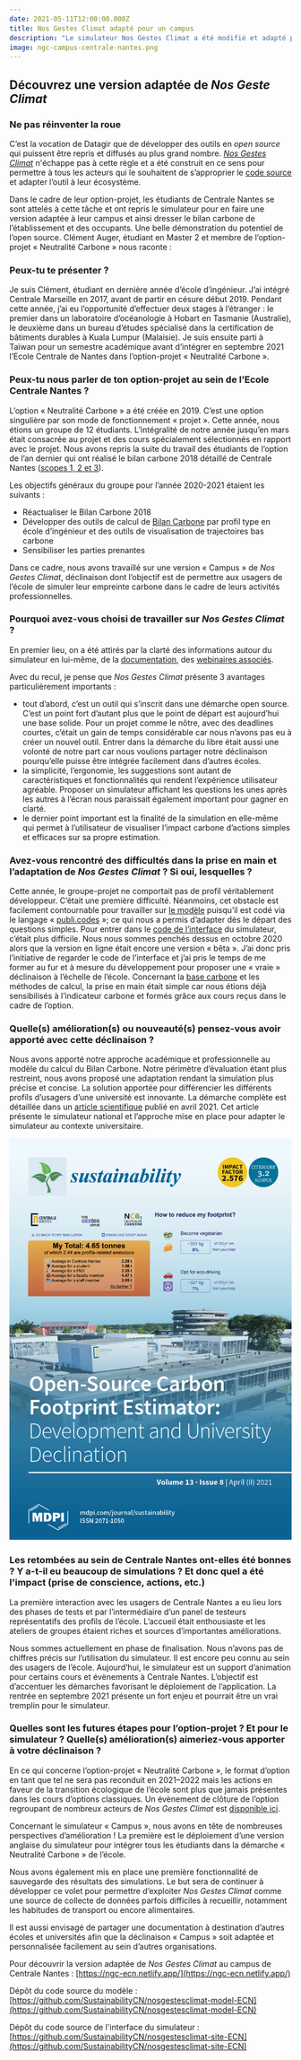 ```yaml
---
date: 2021-05-11T12:00:00.000Z
title: Nos Gestes Climat adapté pour un campus
description: "Le simulateur Nos Gestes Climat a été modifié et adapté pour le campus de Centrale Nantes. Clément Auger, étudiant qui travaillé sur ce projet, nous partage son retour d'expérience."
image: ngc-campus-centrale-nantes.png
---
```


## Découvrez une version adaptée de _Nos Geste Climat_

### Ne pas réinventer la roue

C’est la vocation de Datagir que de développer des outils en *open source* qui puissent être repris et diffusés au plus grand nombre. _[Nos Gestes Climat](https://nosgestesclimat.fr)_ n'échappe pas à cette règle et a été construit en ce sens pour permettre à tous les acteurs qui le souhaitent de s’approprier le [code source](https://github.com/datagir/nosgestesclimat) et adapter l’outil à leur écosystème.

Dans le cadre de leur option-projet, les étudiants de Centrale Nantes se sont attelés à cette tâche et ont repris le simulateur pour en faire une version adaptée à leur campus et ainsi dresser le bilan carbone de l’établissement et des occupants. Une belle démonstration du potentiel de l’open source. Clément Auger, étudiant en Master 2 et membre de l’option-projet « Neutralité Carbone » nous raconte :

### Peux-tu te présenter ?

Je suis Clément, étudiant en dernière année d’école d’ingénieur. J’ai intégré Centrale Marseille en 2017, avant de partir en césure début 2019. Pendant cette année, j’ai eu l’opportunité d’effectuer deux stages à l’étranger : le premier dans un laboratoire d’océanologie à Hobart en Tasmanie (Australie), le deuxième dans un bureau d’études spécialisé dans la certification de bâtiments durables à Kuala Lumpur (Malaisie). Je suis ensuite parti à Taïwan pour un semestre académique avant d’intégrer en septembre 2021 l’Ecole Centrale de Nantes dans l’option-projet « Neutralité Carbone ».

### Peux-tu nous parler de ton option-projet au sein de l’Ecole Centrale Nantes ?

L’option « Neutralité Carbone » a été créée en 2019. C’est une option singulière par son mode de fonctionnement « projet ». Cette année, nous étions un groupe de 12 étudiants. L’intégralité de notre année jusqu’en mars était consacrée au projet et des cours spécialement sélectionnés en rapport avec le projet. Nous avons repris la suite du travail des étudiants de l’option de l’an dernier qui ont réalisé le bilan carbone 2018 détaillé de Centrale Nantes ([scopes 1, 2 et 3](https://www.bilans-ges.ademe.fr/fr/accueil/contenu/index/page/categorie/siGras/0)).

Les objectifs généraux du groupe pour l’année 2020-2021 étaient les suivants :

- Réactualiser le Bilan Carbone 2018
- Développer des outils de calcul de [Bilan Carbone](https://www.bilans-ges.ademe.fr/fr/accueil/contenu/index/page/principes/siGras/0) par profil type en école d’ingénieur et des outils de visualisation de trajectoires bas carbone
- Sensibiliser les parties prenantes

Dans ce cadre, nous avons travaillé sur une version « Campus » de _Nos Gestes Climat_, déclinaison dont l’objectif est de permettre aux usagers de l’école de simuler leur empreinte carbone dans le cadre de leurs activités professionnelles.

### Pourquoi avez-vous choisi de travailler sur _Nos Gestes Climat_ ?

En premier lieu, on a été attirés par la clarté des informations autour du simulateur en lui-même, de la [documentation](https://datagir.gitbook.io/documentation/carbone/ateliers-developpeurs-nos-gestes-climat), des [webinaires associés](https://datagir.gitbook.io/documentation/carbone/webinaire-carbone).

Avec du recul, je pense que _Nos Gestes Climat_ présente 3 avantages particulièrement importants :

- tout d’abord, c’est un outil qui s’inscrit dans une démarche open source. C’est un point fort d’autant plus que le point de départ est aujourd’hui une base solide. Pour un projet comme le nôtre, avec des deadlines courtes, c’était un gain de temps considérable car nous n’avons pas eu à créer un nouvel outil. Entrer dans la démarche du libre était aussi une volonté de notre part car nous voulions partager notre déclinaison pourqu’elle puisse être intégrée facilement dans d’autres écoles.
- la simplicité, l’ergonomie, les suggestions sont autant de caractéristiques et fonctionnalités qui rendent l’expérience utilisateur agréable. Proposer un simulateur affichant les questions les unes après les autres à l’écran nous paraissait également important pour gagner en clarté.
- le dernier point important est la finalité de la simulation en elle-même qui permet à l’utilisateur de visualiser  l’impact carbone d’actions simples et efficaces sur sa propre estimation.

### Avez-vous rencontré des difficultés dans la prise en main et l’adaptation de _Nos Gestes Climat_ ? Si oui, lesquelles ?

Cette année, le groupe-projet ne comportait pas de profil véritablement développeur. C’était une première difficulté. Néanmoins, cet obstacle est facilement contournable pour travailler sur [le modèle](https://github.com/datagir/nosgestesclimat) puisqu’il est codé via le langage  « [publi.codes](https://publi.codes/) »; ce qui nous a permis d’adapter dès le départ des questions simples. Pour entrer dans le [code de l’interface](https://github.com/datagir/nosgestesclimat-site) du simulateur, c’était plus difficile. Nous nous sommes penchés dessus en octobre 2020 alors que la version en ligne était encore une version « bêta ». J’ai donc pris l’initiative de regarder le code de l’interface et j’ai pris le temps de me former au fur et à mesure du développement pour proposer une « vraie » déclinaison à l’échelle de l’école.
Concernant la [base carbone](https://www.bilans-ges.ademe.fr/) et les  méthodes de calcul, la prise en main était simple car nous étions déjà sensibilisés à l’indicateur carbone et formés grâce aux cours reçus dans le cadre de l’option.

### Quelle(s) amélioration(s) ou nouveauté(s) pensez-vous avoir apporté avec cette déclinaison ?

Nous avons apporté notre approche académique et professionnelle au modèle du calcul du Bilan Carbone. Notre périmètre d’évaluation étant plus restreint, nous avons proposé une adaptation rendant la simulation plus précise et concise. La  solution apportée pour différencier les différents profils d’usagers d’une université est innovante. La démarche complète est détaillée dans un [article scientifique](https://www.mdpi.com/2071-1050/13/8/4315) publié en avril 2021. Cet article présente le simulateur national et l’approche mise en place pour adapter le simulateur au contexte universitaire.

<!-- <div style="width: 100%; height: 100px; margin-left: auto; margin-right: auto"> -->
![Article MDPI](big_cover-sustainability-v13-i8.png?forceResize=400,200)
<!-- </div> -->

### Les retombées au sein de Centrale Nantes ont-elles été bonnes ? Y a-t-il eu beaucoup de simulations ? Et donc quel a été l'impact (prise de conscience, actions, etc.)

La première interaction avec les usagers de Centrale Nantes a eu lieu lors des phases de tests et par l’intermédiaire d’un panel de testeurs représentatifs des profils de l’école. L’accueil était enthousiaste et les ateliers de groupes étaient riches et sources d’importantes améliorations.

Nous sommes actuellement en phase de finalisation. Nous n’avons pas de chiffres précis sur l’utilisation du simulateur. Il est encore peu connu au sein des usagers de l’école. Aujourd’hui, le simulateur est un support d’animation pour certains cours et évènements à Centrale Nantes. L’objectif est d’accentuer les démarches favorisant le déploiement de l’application. La rentrée en septembre 2021 présente un fort enjeu et pourrait être un vrai tremplin pour le simulateur.

### Quelles sont les futures étapes pour l’option-projet ? Et pour le simulateur ? Quelle(s) amélioration(s) aimeriez-vous apporter à votre déclinaison ?

En ce qui concerne l’option-projet « Neutralité Carbone », le format d’option en tant que tel ne sera pas reconduit en 2021–2022 mais les actions en faveur de la transition écologique de l’école sont plus que jamais présentes dans les cours d’options classiques. Un  évènement  de  clôture de l’option regroupant de nombreux acteurs de _Nos Gestes Climat_ est [disponible ici](https://webtv.ec-nantes.fr/conferences-3/option-nco2-conf-cloture-2021).

Concernant le simulateur « Campus », nous avons en tête de nombreuses perspectives d’amélioration ! La première est le déploiement d’une version anglaise du simulateur pour intégrer tous les étudiants dans la démarche « Neutralité Carbone » de l’école.

Nous avons également mis en place une première fonctionnalité de sauvegarde des résultats des simulations. Le but sera de continuer à développer ce volet pour permettre d’exploiter _Nos Gestes Climat_ comme une source de collecte de données parfois difficiles à recueillir, notamment les habitudes de transport ou encore alimentaires.

Il est aussi envisagé de partager une documentation à destination d’autres écoles et universités afin que la déclinaison « Campus » soit adaptée et personnalisée facilement au sein d’autres organisations.

Pour découvrir la version adaptée de _Nos Gestes Climat_ au campus de Centrale Nantes : [https://ngc-ecn.netlify.app/](https://ngc-ecn.netlify.app/)

Dépôt du code source du modèle : [https://github.com/SustainabilityCN/nosgestesclimat-model-ECN](https://github.com/SustainabilityCN/nosgestesclimat-model-ECN)

Dépôt du code source de l'interface du simulateur : [https://github.com/SustainabilityCN/nosgestesclimat-site-ECN](https://github.com/SustainabilityCN/nosgestesclimat-site-ECN)
